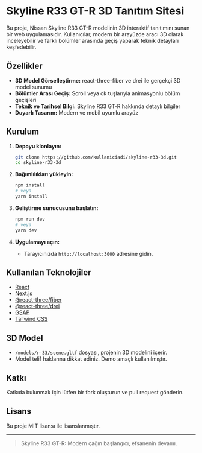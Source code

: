 # Skyline R33 GT-R 3D Tanıtım Sitesi

Bu proje, Nissan Skyline R33 GT-R modelinin 3D interaktif tanıtımını sunan bir web uygulamasıdır. Kullanıcılar, modern bir arayüzde aracı 3D olarak inceleyebilir ve farklı bölümler arasında geçiş yaparak teknik detayları keşfedebilir.

## Özellikler

- **3D Model Görselleştirme:** react-three-fiber ve drei ile gerçekçi 3D model sunumu
- **Bölümler Arası Geçiş:** Scroll veya ok tuşlarıyla animasyonlu bölüm geçişleri
- **Teknik ve Tarihsel Bilgi:** Skyline R33 GT-R hakkında detaylı bilgiler
- **Duyarlı Tasarım:** Modern ve mobil uyumlu arayüz

## Kurulum

1. **Depoyu klonlayın:**
   ```bash
   git clone https://github.com/kullaniciadi/skyline-r33-3d.git
   cd skyline-r33-3d
   ```

2. **Bağımlılıkları yükleyin:**
   ```bash
   npm install
   # veya
   yarn install
   ```

3. **Geliştirme sunucusunu başlatın:**
   ```bash
   npm run dev
   # veya
   yarn dev
   ```

4. **Uygulamayı açın:**
   - Tarayıcınızda `http://localhost:3000` adresine gidin.

## Kullanılan Teknolojiler

- [React](https://react.dev/)
- [Next.js](https://nextjs.org/)
- [@react-three/fiber](https://docs.pmnd.rs/react-three-fiber/)
- [@react-three/drei](https://docs.pmnd.rs/drei/)
- [GSAP](https://greensock.com/gsap/)
- [Tailwind CSS](https://tailwindcss.com/)

## 3D Model

- `/models/r-33/scene.gltf` dosyası, projenin 3D modelini içerir.
- Model telif haklarına dikkat ediniz. Demo amaçlı kullanılmıştır.

## Katkı

Katkıda bulunmak için lütfen bir fork oluşturun ve pull request gönderin.

## Lisans

Bu proje MIT lisansı ile lisanslanmıştır.

---
> Skyline R33 GT-R: Modern çağın başlangıcı, efsanenin devamı.
